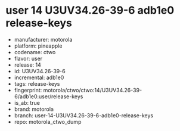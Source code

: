 # user 14 U3UV34.26-39-6 adb1e0 release-keys
- manufacturer: motorola
- platform: pineapple
- codename: ctwo
- flavor: user
- release: 14
- id: U3UV34.26-39-6
- incremental: adb1e0
- tags: release-keys
- fingerprint: motorola/ctwo/ctwo:14/U3UV34.26-39-6/adb1e0:user/release-keys
- is_ab: true
- brand: motorola
- branch: user-14-U3UV34.26-39-6-adb1e0-release-keys
- repo: motorola_ctwo_dump
